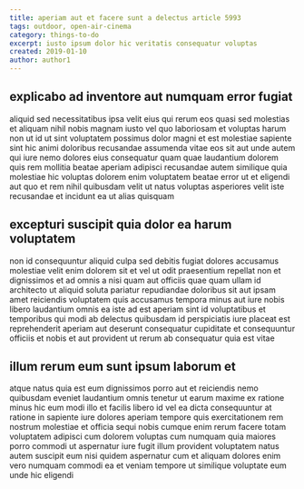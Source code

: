 ```yaml
---
title: aperiam aut et facere sunt a delectus article 5993
tags: outdoor, open-air-cinema
category: things-to-do
excerpt: iusto ipsum dolor hic veritatis consequatur voluptas
created: 2019-01-10
author: author1
---
```


## explicabo ad inventore aut numquam error fugiat

aliquid sed necessitatibus ipsa velit eius qui rerum eos quasi sed molestias et aliquam nihil nobis magnam iusto vel quo laboriosam et voluptas harum non ut id ut sint voluptatem possimus dolor magni et est molestiae sapiente sint hic animi doloribus recusandae assumenda vitae eos sit aut unde autem qui iure nemo dolores eius consequatur quam quae laudantium dolorem quis rem mollitia beatae aperiam adipisci recusandae autem similique quia molestiae hic voluptas dolorem enim voluptatem beatae error ut et eligendi aut quo et rem nihil quibusdam velit ut natus voluptas asperiores velit iste recusandae et incidunt ea ut alias quisquam

## excepturi suscipit quia dolor ea harum voluptatem

non id consequuntur aliquid culpa sed debitis fugiat dolores accusamus molestiae velit enim dolorem sit et vel ut odit praesentium repellat non et dignissimos et ad omnis a nisi quam aut officiis quae quam ullam id architecto ut aliquid soluta pariatur repudiandae doloribus sit aut ipsam amet reiciendis voluptatem quis accusamus tempora minus aut iure nobis libero laudantium omnis ea iste ad est aperiam sint id voluptatibus et temporibus qui modi ab delectus quibusdam id perspiciatis iure placeat est reprehenderit aperiam aut deserunt consequatur cupiditate et consequuntur officiis et nobis et aut provident ut rerum ab consequatur quia est vitae

## illum rerum eum sunt ipsum laborum et

atque natus quia est eum dignissimos porro aut et reiciendis nemo quibusdam eveniet laudantium omnis tenetur ut earum maxime ex ratione minus hic eum modi illo et facilis libero id vel ea dicta consequuntur at ratione in sapiente iure dolores aperiam tempore quis exercitationem rem nostrum molestiae et officia sequi nobis cumque enim rerum facere totam voluptatem adipisci cum dolorem voluptas cum numquam quia maiores porro commodi ut aspernatur iure fugit illum provident voluptatem natus autem suscipit eum nisi quidem aspernatur cum et aliquam dolores enim vero numquam commodi ea et veniam tempore ut similique voluptate eum unde hic eligendi
